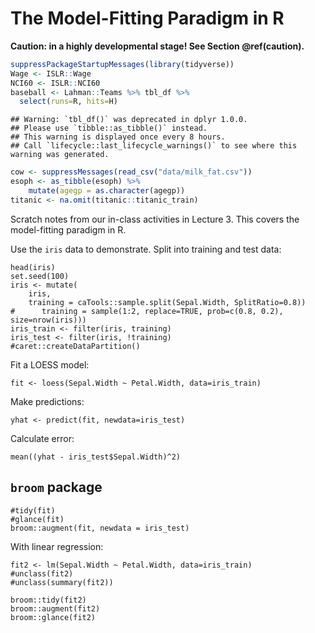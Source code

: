# The Model-Fitting Paradigm in R

**Caution: in a highly developmental stage! See Section  \@ref(caution).**


```r
suppressPackageStartupMessages(library(tidyverse))
Wage <- ISLR::Wage
NCI60 <- ISLR::NCI60
baseball <- Lahman::Teams %>% tbl_df %>% 
  select(runs=R, hits=H)
```

```
## Warning: `tbl_df()` was deprecated in dplyr 1.0.0.
## Please use `tibble::as_tibble()` instead.
## This warning is displayed once every 8 hours.
## Call `lifecycle::last_lifecycle_warnings()` to see where this warning was generated.
```

```r
cow <- suppressMessages(read_csv("data/milk_fat.csv"))
esoph <- as_tibble(esoph) %>% 
    mutate(agegp = as.character(agegp))
titanic <- na.omit(titanic::titanic_train)
```

Scratch notes from our in-class activities in Lecture 3. This covers the model-fitting paradigm in R.

Use the `iris` data to demonstrate. Split into training and test data:

```
head(iris)
set.seed(100)
iris <- mutate(
	iris, 
	training = caTools::sample.split(Sepal.Width, SplitRatio=0.8))
#	   training = sample(1:2, replace=TRUE, prob=c(0.8, 0.2), size=nrow(iris)))
iris_train <- filter(iris, training)
iris_test <- filter(iris, !training)
#caret::createDataPartition()
```

Fit a LOESS model:

```
fit <- loess(Sepal.Width ~ Petal.Width, data=iris_train)
```

Make predictions:

```
yhat <- predict(fit, newdata=iris_test)
```

Calculate error:

```
mean((yhat - iris_test$Sepal.Width)^2)
```

## `broom` package

```
#tidy(fit)
#glance(fit)
broom::augment(fit, newdata = iris_test)
```

With linear regression:

```
fit2 <- lm(Sepal.Width ~ Petal.Width, data=iris_train)
#unclass(fit2)
#unclass(summary(fit2))

broom::tidy(fit2)
broom::augment(fit2)
broom::glance(fit2)
```

